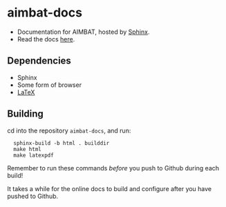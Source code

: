 aimbat-docs
===========

* Documentation for AIMBAT, hosted by [Sphinx](http://sphinx-doc.org/).
* Read the docs [here](http://aimbat.readthedocs.org/en/latest/).

Dependencies
------------
* Sphinx
* Some form of browser
* [LaTeX](http://www.latex-project.org/) 

Building
--------
cd into the repository `aimbat-docs`, and run:
````
  sphinx-build -b html . builddir
  make html
  make latexpdf
````

Remember to run these commands *before* you push to Github during each build!

It takes a while for the online docs to build and configure after you have pushed to Github.
